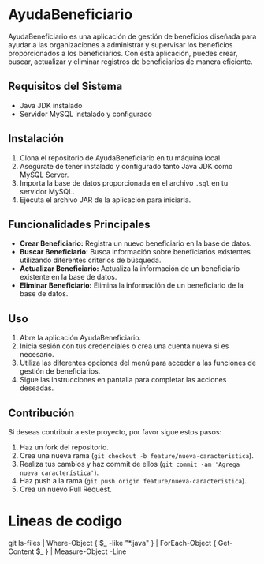# AyudaBeneficiario

AyudaBeneficiario es una aplicación de gestión de beneficios diseñada para ayudar a las organizaciones a administrar y supervisar los beneficios proporcionados a los beneficiarios. Con esta aplicación, puedes crear, buscar, actualizar y eliminar registros de beneficiarios de manera eficiente.

## Requisitos del Sistema

- Java JDK instalado
- Servidor MySQL instalado y configurado

## Instalación

1. Clona el repositorio de AyudaBeneficiario en tu máquina local.
2. Asegúrate de tener instalado y configurado tanto Java JDK como MySQL Server.
3. Importa la base de datos proporcionada en el archivo `.sql` en tu servidor MySQL.
4. Ejecuta el archivo JAR de la aplicación para iniciarla.

## Funcionalidades Principales

- **Crear Beneficiario:** Registra un nuevo beneficiario en la base de datos.
- **Buscar Beneficiario:** Busca información sobre beneficiarios existentes utilizando diferentes criterios de búsqueda.
- **Actualizar Beneficiario:** Actualiza la información de un beneficiario existente en la base de datos.
- **Eliminar Beneficiario:** Elimina la información de un beneficiario de la base de datos.

## Uso

1. Abre la aplicación AyudaBeneficiario.
2. Inicia sesión con tus credenciales o crea una cuenta nueva si es necesario.
3. Utiliza las diferentes opciones del menú para acceder a las funciones de gestión de beneficiarios.
4. Sigue las instrucciones en pantalla para completar las acciones deseadas.


## Contribución

Si deseas contribuir a este proyecto, por favor sigue estos pasos:

1. Haz un fork del repositorio.
2. Crea una nueva rama (`git checkout -b feature/nueva-caracteristica`).
3. Realiza tus cambios y haz commit de ellos (`git commit -am 'Agrega nueva característica'`).
4. Haz push a la rama (`git push origin feature/nueva-caracteristica`).
5. Crea un nuevo Pull Request.

# Lineas de codigo
git ls-files | Where-Object { $_ -like "*.java" } | ForEach-Object { Get-Content $_ } | Measure-Object -Line
